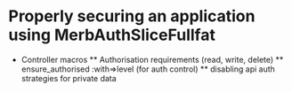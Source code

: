 Properly securing an application using MerbAuthSliceFullfat
===========================================================

* Controller macros
** Authorisation requirements (read, write, delete)
** ensure_authorised :with=>level (for auth control)
** disabling api auth strategies for private data